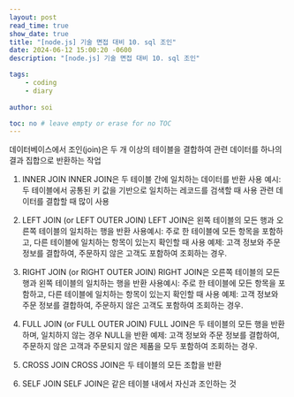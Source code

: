 ```yaml
---
layout: post
read_time: true
show_date: true
title: "[node.js] 기술 면접 대비 10. sql 조인"
date: 2024-06-12 15:00:20 -0600
description: "[node.js] 기술 면접 대비 10. sql 조인"

tags: 
    - coding
    - diary
    
author: soi

toc: no # leave empty or erase for no TOC
---
```

데이터베이스에서 조인(join)은 두 개 이상의 테이블을 결합하여 관련 데이터를 하나의 결과 집합으로 반환하는 작업

1. INNER JOIN
INNER JOIN은 두 테이블 간에 일치하는 데이터를 반환
사용 예시:
두 테이블에서 공통된 키 값을 기반으로 일치하는 레코드를 검색할 때 사용
관련 데이터를 결합할 때 많이 사용

2. LEFT JOIN (or LEFT OUTER JOIN)
LEFT JOIN은 왼쪽 테이블의 모든 행과 오른쪽 테이블의 일치하는 행을 반환
사용예시:
주로 한 테이블에 모든 항목을 포함하고, 다른 테이블에 일치하는 항목이 있는지 확인할 때 사용
예제:
고객 정보와 주문 정보를 결합하여, 주문하지 않은 고객도 포함하여 조회하는 경우.

3. RIGHT JOIN (or RIGHT OUTER JOIN)
RIGHT JOIN은 오른쪽 테이블의 모든 행과 왼쪽 테이블의 일치하는 행을 반환
사용예시:
주로 한 테이블에 모든 항목을 포함하고, 다른 테이블에 일치하는 항목이 있는지 확인할 때 사용
예제:
고객 정보와 주문 정보를 결합하여, 주문하지 않은 고객도 포함하여 조회하는 경우.

4. FULL JOIN (or FULL OUTER JOIN)
FULL JOIN은 두 테이블의 모든 행을 반환하며, 일치하지 않는 경우 NULL을 반환
예제:
고객 정보와 주문 정보를 결합하여, 주문하지 않은 고객과 주문되지 않은 제품을 모두 포함하여 조회하는 경우.

5. CROSS JOIN
CROSS JOIN은 두 테이블의 모든 조합을 반환

6. SELF JOIN
SELF JOIN은 같은 테이블 내에서 자신과 조인하는 것